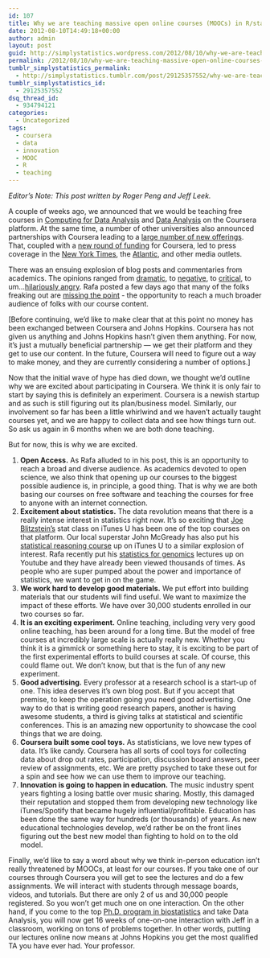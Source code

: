 ```yaml
---
id: 107
title: Why we are teaching massive open online courses (MOOCs) in R/statistics for Coursera
date: 2012-08-10T14:49:18+00:00
author: admin
layout: post
guid: http://simplystatistics.wordpress.com/2012/08/10/why-we-are-teaching-massive-open-online-courses-moocs
permalink: /2012/08/10/why-we-are-teaching-massive-open-online-courses-moocs/
tumblr_simplystatistics_permalink:
  - http://simplystatistics.tumblr.com/post/29125357552/why-we-are-teaching-massive-open-online-courses-moocs
tumblr_simplystatistics_id:
  - 29125357552
dsq_thread_id:
  - 934794121
categories:
  - Uncategorized
tags:
  - coursera
  - data
  - innovation
  - MOOC
  - R
  - teaching
---
```

<p class="MsoNormal">
  <em>Editor&#8217;s Note: This post written by Roger Peng and Jeff Leek. </em>
</p>

<p class="MsoNormal">
  A couple of weeks ago, we announced that we would be teaching free courses in <a href="https://www.coursera.org/course/compdata" target="_blank">Computing for Data Analysis</a> and <a href="https://www.coursera.org/course/dataanalysis" target="_blank">Data Analysis</a> on the Coursera platform. At the same time, a number of other universities also announced partnerships with Coursera leading to a <a href="https://www.coursera.org/courses" target="_blank">large number of new offerings</a>. That, coupled with a <a href="http://gigaom.com/2012/07/17/coursera-adds-first-international-university-partners-raises-additional-6m/" target="_blank">new round of funding</a> for Coursera, led to press coverage in the <a href="http://www.nytimes.com/2012/07/17/education/consortium-of-colleges-takes-online-education-to-new-level.html?pagewanted=all" target="_blank">New York Times</a>, the <a href="http://www.theatlantic.com/business/archive/2012/07/the-single-most-important-experiment-in-higher-education/259953/" target="_blank">Atlantic</a>, and other media outlets.
</p>

<p class="MsoNormal">
  There was an ensuing explosion of blog posts and commentaries from academics. The opinions ranged from <a href="http://www.forbes.com/sites/susanadams/2012/07/17/is-coursera-the-beginning-of-the-end-for-traditional-higher-education/" target="_blank">dramatic</a>, to <a href="http://chronicle.com/blogs/innovations/going-public-the-uva-way/33623" target="_blank">negative</a>, to <a href="http://www.nytimes.com/2012/07/20/opinion/the-trouble-with-online-education.html?_r=2&smid=fb-share" target="_blank">critical</a>, to um&#8230;<a href="http://blogs.swarthmore.edu/burke/2012/07/20/listen-up-you-primitive-screwheads/" target="_blank">hilariously angry</a>. Rafa posted a few days ago that many of the folks freaking out are <a href="http://simplystatistics.org/post/28053129018/online-education-many-academics-are-missing-the-point" target="_blank">missing the point</a> - the opportunity to reach a much broader audience of folks with our course content. 
</p>

<p class="MsoNormal">
  [Before continuing, we&#8217;d like to make clear that at this point no money has been exchanged between Coursera and Johns Hopkins. Coursera has not given us anything and Johns Hopkins hasn&#8217;t given them anything. For now, it&#8217;s just a mutually beneficial partnership &#8212; we get their platform and they get to use our content. In the future, Coursera will need to figure out a way to make money, and they are currently considering a number of options.] 
</p>

<p class="MsoNormal">
  Now that the initial wave of hype has died down, we thought we&#8217;d outline why we are excited about participating in Coursera. We think it is only fair to start by saying this is definitely an experiment. Coursera is a newish startup and as such is still figuring out its plan/business model. Similarly, our involvement so far has been a little whirlwind and we haven&#8217;t actually taught courses yet, and we are happy to collect data and see how things turn out. So ask us again in 6 months when we are both done teaching.
</p>

<p class="MsoNormal">
  But for now, this is why we are excited.
</p>

  1. **Open Access.** As Rafa alluded to in his post, this is an opportunity to reach a broad and diverse audience. As academics devoted to open science, we also think that opening up our courses to the biggest possible audience is, in principle, a good thing. That is why we are both basing our courses on free software and teaching the courses for free to anyone with an internet connection. 
  2. **Excitement about statistics.** The data revolution means that there is a really intense interest in statistics right now. It&#8217;s so exciting that <a href="http://simplystatistics.org/post/16170052064/interview-with-joe-blitzstein" target="_blank">Joe Blitzstein&#8217;s</a> stat class on iTunes U has been one of the top courses on that platform. Our local superstar John McGready has also put his <a href="http://simplystatistics.org/post/27046976568/statistical-reasoning-on-itunes-u" target="_blank">statistical reasoning course</a> up on iTunes U to a similar explosion of interest. Rafa recently put his <a href="http://www.youtube.com/user/rafalabchannel?feature=results_main" target="_blank">statistics for genomics</a> lectures up on Youtube and they have already been viewed thousands of times. As people who are super pumped about the power and importance of statistics, we want to get in on the game. 
  3. **We work hard to develop good materials.** We put effort into building materials that our students will find useful. We want to maximize the impact of these efforts. We have over 30,000 students enrolled in our two courses so far. 
  4. **It is an exciting experiment.** Online teaching, including very very good online teaching, has been around for a long time. But the model of free courses at incredibly large scale is actually really new. Whether you think it is a gimmick or something here to stay, it is exciting to be part of the first experimental efforts to build courses at scale. Of course, this could flame out. We don&#8217;t know, but that is the fun of any new experiment. 
  5. **Good advertising.** Every professor at a research school is a start-up of one. This idea deserves it&#8217;s own blog post. But if you accept that premise, to keep the operation going you need good advertising. One way to do that is writing good research papers, another is having awesome students, a third is giving talks at statistical and scientific conferences. This is an amazing new opportunity to showcase the cool things that we are doing. 
  6. **Coursera built some cool toys.** As statisticians, we love new types of data. It&#8217;s like candy. Coursera has all sorts of cool toys for collecting data about drop out rates, participation, discussion board answers, peer review of assignments, etc. We are pretty psyched to take these out for a spin and see how we can use them to improve our teaching.
  7. **Innovation is going to happen in education.** The music industry spent years fighting a losing battle over music sharing. Mostly, this damaged their reputation and stopped them from developing new technology like iTunes/Spotify that became hugely influential/profitable. Education has been done the same way for hundreds (or thousands) of years. As new educational technologies develop, we&#8217;d rather be on the front lines figuring out the best new model than fighting to hold on to the old model. 

Finally, we&#8217;d like to say a word about why we think in-person education isn&#8217;t really threatened by MOOCs, at least for our courses. If you take one of our courses through Coursera you will get to see the lectures and do a few assignments. We will interact with students through message boards, videos, and tutorials. But there are only 2 of us and 30,000 people registered. So you won&#8217;t get much one on one interaction. On the other hand, if you come to the top <a href="http://www.biostat.jhsph.edu/" target="_blank">Ph.D. program in biostatistics</a> and take Data Analysis, you will now get 16 weeks of one-on-one interaction with Jeff in a classroom, working on tons of problems together. In other words, putting our lectures online now means at Johns Hopkins you get the most qualified TA you have ever had. Your professor. 